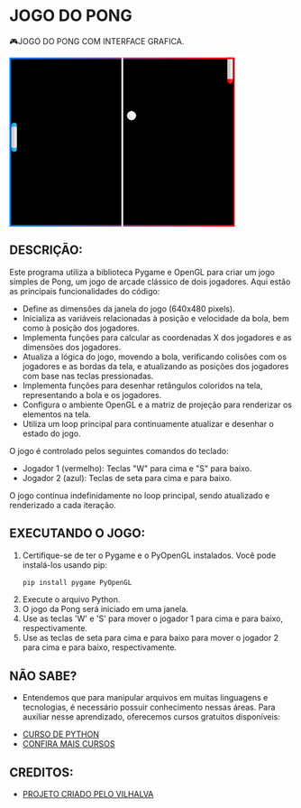 # JOGO DO PONG
🎮JOGO DO PONG COM INTERFACE GRAFICA.

<img src="FOTO.png" align="center" width="400"> <br>

## DESCRIÇÃO:
Este programa utiliza a biblioteca Pygame e OpenGL para criar um jogo simples de Pong, um jogo de arcade clássico de dois jogadores. Aqui estão as principais funcionalidades do código:

- Define as dimensões da janela do jogo (640x480 pixels).
- Inicializa as variáveis relacionadas à posição e velocidade da bola, bem como à posição dos jogadores.
- Implementa funções para calcular as coordenadas X dos jogadores e as dimensões dos jogadores.
- Atualiza a lógica do jogo, movendo a bola, verificando colisões com os jogadores e as bordas da tela, e atualizando as posições dos jogadores com base nas teclas pressionadas.
- Implementa funções para desenhar retângulos coloridos na tela, representando a bola e os jogadores.
- Configura o ambiente OpenGL e a matriz de projeção para renderizar os elementos na tela.
- Utiliza um loop principal para continuamente atualizar e desenhar o estado do jogo.

O jogo é controlado pelos seguintes comandos do teclado:
- Jogador 1 (vermelho): Teclas "W" para cima e "S" para baixo.
- Jogador 2 (azul): Teclas de seta para cima e para baixo.

O jogo continua indefinidamente no loop principal, sendo atualizado e renderizado a cada iteração.

## EXECUTANDO O JOGO:
1. Certifique-se de ter o Pygame e o PyOpenGL instalados. Você pode instalá-los usando pip:
    ```bash
    pip install pygame PyOpenGL
    ```
2. Execute o arquivo Python.
3. O jogo da Pong será iniciado em uma janela.
4. Use as teclas 'W' e 'S' para mover o jogador 1 para cima e para baixo, respectivamente.
5. Use as teclas de seta para cima e para baixo para mover o jogador 2 para cima e para baixo, respectivamente.

## NÃO SABE?
- Entendemos que para manipular arquivos em muitas linguagens e tecnologias, é necessário possuir conhecimento nessas áreas. Para auxiliar nesse aprendizado, oferecemos cursos gratuitos disponíveis:
* [CURSO DE PYTHON](https://github.com/VILHALVA/CURSO-DE-PYTHON)
* [CONFIRA MAIS CURSOS](https://github.com/VILHALVA?tab=repositories&q=+topic:CURSO)

## CREDITOS:
- [PROJETO CRIADO PELO VILHALVA](https://github.com/VILHALVA)






